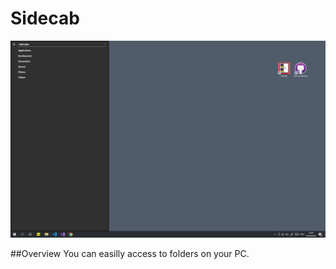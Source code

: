 # Sidecab

![screenshot](screenshot01.png)

##Overview
You can easilly access to folders on your PC. 
